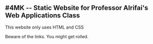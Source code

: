 #4MK -- Static Website for Professor Alrifai's Web Applications Class
----------------------------------------------------------------------

This website only uses HTML and CSS

Beware of the links. You might get rolled.
